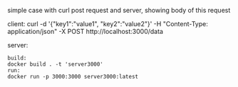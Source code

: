 simple case with curl post request and 
server, showing body of this request

client:
curl -d '{"key1":"value1", "key2":"value2"}' -H "Content-Type: application/json" -X POST http://localhost:3000/data


server:

    build:
	docker build . -t 'server3000'
    run:
	docker run -p 3000:3000 server3000:latest
